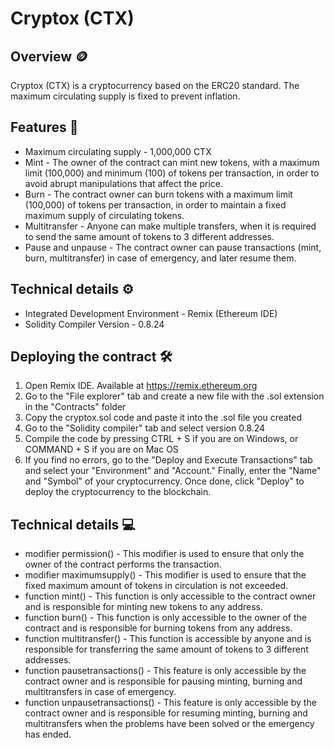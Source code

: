 # Cryptox (CTX)

## Overview  🪙

Cryptox (CTX) is a cryptocurrency based on the ERC20 standard. The maximum circulating supply is fixed to prevent inflation.

## Features 📃

* Maximum circulating supply - 1,000,000 CTX
* Mint - The owner of the contract can mint new tokens, with a maximum limit (100,000) and minimum (100) of tokens per transaction, in order to avoid abrupt manipulations that affect the price.
* Burn - The contract owner can burn tokens with a maximum limit (100,000) of tokens per transaction, in order to maintain a fixed maximum supply of circulating tokens.
* Multitransfer - Anyone can make multiple transfers, when it is required to send the same amount of tokens to 3 different addresses.
* Pause and unpause - The contract owner can pause transactions (mint, burn, multitransfer) in case of emergency, and later resume them.

## Technical details ⚙️

* Integrated Development Environment - Remix (Ethereum IDE)
* Solidity Compiler Version - 0.8.24

## Deploying the contract 🛠️

1. Open Remix IDE. Available at https://remix.ethereum.org
2. Go to the "File explorer" tab and create a new file with the .sol extension in the "Contracts" folder
3. Copy the cryptox.sol code and paste it into the .sol file you created
4. Go to the "Solidity compiler" tab and select version 0.8.24
5. Compile the code by pressing CTRL + S if you are on Windows, or COMMAND + S if you are on Mac OS
6. If you find no errors, go to the "Deploy and Execute Transactions" tab and select your "Environment" and "Account." Finally, enter the "Name" and "Symbol" of your cryptocurrency. Once done, click "Deploy" to deploy the cryptocurrency to the blockchain.

## Technical details 💻

*  modifier permission() - This modifier is used to ensure that only the owner of the contract performs the transaction.
*  modifier maximumsupply() - This modifier is used to ensure that the fixed maximum amount of tokens in circulation is not exceeded.
*  function mint() - This function is only accessible to the contract owner and is responsible for minting new tokens to any address.
*  function burn() - This function is only accessible to the owner of the contract and is responsible for burning tokens from any address.
*  function multitransfer() - This function is accessible by anyone and is responsible for transferring the same amount of tokens to 3 different addresses.
*  function pausetransactions() - This feature is only accessible by the contract owner and is responsible for pausing minting, burning and multitransfers in case of emergency.
*  function unpausetransactions() - This feature is only accessible by the contract owner and is responsible for resuming minting, burning and multitransfers when the problems have been solved or the emergency has ended.

